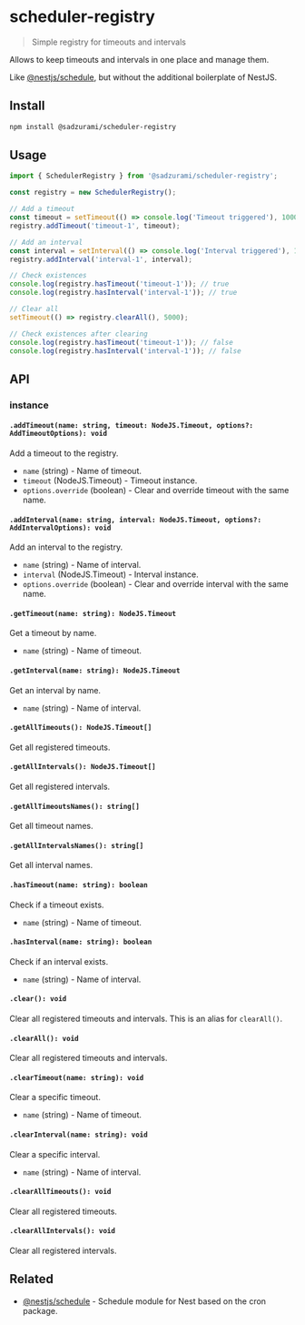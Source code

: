 # scheduler-registry

> Simple registry for timeouts and intervals

Allows to keep timeouts and intervals in one place and manage them.

Like [@nestjs/schedule](https://github.com/nestjs/schedule), but without the additional boilerplate of NestJS.

## Install

```sh
npm install @sadzurami/scheduler-registry
```

## Usage

```ts
import { SchedulerRegistry } from '@sadzurami/scheduler-registry';

const registry = new SchedulerRegistry();

// Add a timeout
const timeout = setTimeout(() => console.log('Timeout triggered'), 1000);
registry.addTimeout('timeout-1', timeout);

// Add an interval
const interval = setInterval(() => console.log('Interval triggered'), 1000);
registry.addInterval('interval-1', interval);

// Check existences
console.log(registry.hasTimeout('timeout-1')); // true
console.log(registry.hasInterval('interval-1')); // true

// Clear all
setTimeout(() => registry.clearAll(), 5000);

// Check existences after clearing
console.log(registry.hasTimeout('timeout-1')); // false
console.log(registry.hasInterval('interval-1')); // false
```

## API

### instance

#### `.addTimeout(name: string, timeout: NodeJS.Timeout, options?: AddTimeoutOptions): void`

Add a timeout to the registry.

- `name` (string) - Name of timeout.
- `timeout` (NodeJS.Timeout) - Timeout instance.
- `options.override` (boolean) - Clear and override timeout with the same name.

#### `.addInterval(name: string, interval: NodeJS.Timeout, options?: AddIntervalOptions): void`

Add an interval to the registry.

- `name` (string) - Name of interval.
- `interval` (NodeJS.Timeout) - Interval instance.
- `options.override` (boolean) - Clear and override interval with the same name.

#### `.getTimeout(name: string): NodeJS.Timeout`

Get a timeout by name.

- `name` (string) - Name of timeout.

#### `.getInterval(name: string): NodeJS.Timeout`

Get an interval by name.

- `name` (string) - Name of interval.

#### `.getAllTimeouts(): NodeJS.Timeout[]`

Get all registered timeouts.

#### `.getAllIntervals(): NodeJS.Timeout[]`

Get all registered intervals.

#### `.getAllTimeoutsNames(): string[]`

Get all timeout names.

#### `.getAllIntervalsNames(): string[]`

Get all interval names.

#### `.hasTimeout(name: string): boolean`

Check if a timeout exists.

- `name` (string) - Name of timeout.

#### `.hasInterval(name: string): boolean`

Check if an interval exists.

- `name` (string) - Name of interval.

#### `.clear(): void`

Clear all registered timeouts and intervals.
This is an alias for `clearAll()`.

#### `.clearAll(): void`

Clear all registered timeouts and intervals.

#### `.clearTimeout(name: string): void`

Clear a specific timeout.

- `name` (string) - Name of timeout.

#### `.clearInterval(name: string): void`

Clear a specific interval.

- `name` (string) - Name of interval.

#### `.clearAllTimeouts(): void`

Clear all registered timeouts.

#### `.clearAllIntervals(): void`

Clear all registered intervals.

## Related

- [@nestjs/schedule](https://github.com/nestjs/schedule) - Schedule module for Nest based on the cron package.
